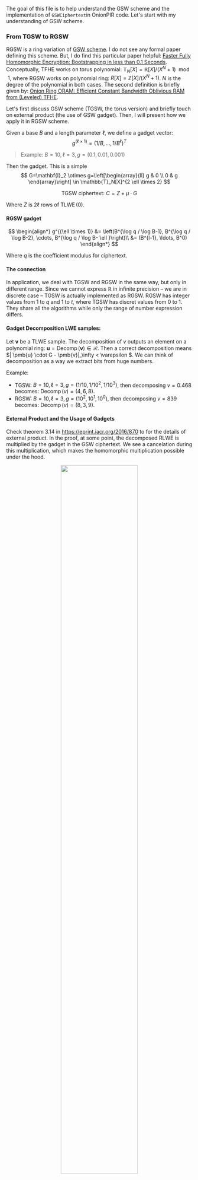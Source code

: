 The goal of this file is to help understand the GSW scheme and the implementation of `GSWCiphertext`in OnionPIR code. Let's start with my understanding of GSW scheme. 

### From TGSW to RGSW

RGSW is a ring variation of [GSW scheme](https://eprint.iacr.org/2013/340). I do not see any formal paper defining this scheme. But, I do find this particular paper helpful: [Faster Fully Homomorphic Encryption: Bootstrapping in less than 0.1 Seconds](https://eprint.iacr.org/2016/870). Conceptually, TFHE works on torus polynomial: $\mathbb{T}_N[X] = \mathbb{R}[X] / (X^N + 1) \mod 1$, where RGSW works on polynomial ring: $R[X] = \mathbb{Z}[X] / (X^N + 1)$. $N$ is the degree of the polynomial in both cases. The second definition is briefly given by: [Onion Ring ORAM: Efficient Constant Bandwidth Oblivious RAM from (Leveled) TFHE](https://eprint.iacr.org/2019/736). 

Let's first discuss GSW scheme (TGSW, the torus version) and briefly touch on external product (the use of GSW gadget). Then, I will present how we apply it in RGSW scheme.

Given a base $B$ and a length parameter $\ell$, we define a gadget vector:
$$
g^{(\ell \times 1)} = (1/B, \ldots, 1/B^\ell)^T
$$

> Example: $B = 10, \ell = 3, g = (0.1, 0.01, 0.001)$

Then the gadget. This is a simple 
$$
G=\mathbf{I}_2 \otimes g=\left[\begin{array}{ll}
g & 0 \\
0 & g
\end{array}\right] \in \mathbb{T}_N[X]^{2 \ell \times 2}
$$




$$
\text{TGSW ciphertext: }C = Z + \mu \cdot G
$$

Where $Z$ is $2\ell$ rows of $\operatorname{TLWE}(0)$.

#### RGSW gadget

$$
\begin{align*}
g^{(\ell  \times 1)} &= \left(B^{\log q / \log B-1}, B^{\log q / \log B-2}, \cdots, B^{\log q / \log B- \ell }\right)\\
&= (B^{l-1}, \ldots, B^0)
\end{align*}
$$

Where $q$ is the coefficient modulus for ciphertext. 



#### The connection

In application, we deal with TGSW and RGSW in the same way, but only in different range. Since we cannot express $\mathbb{R}$ in infinite precision – we are in discrete case – TGSW is actually implemented as RGSW. RGSW has integer values from 1 to $q$ and 1 to $t$, where TGSW has discret values from 0 to 1. They share all the algorithms while only the range of number expression differs.

#### Gadget Decomposition LWE samples:

Let $\pmb{v}$ be a TLWE sample. The decomposition of $v$ outputs an element on a polynomial ring: $\pmb{u} = \operatorname{Decomp}(\pmb{v}) \in \mathcal{R}$. Then a correct decomposition means $\| \pmb{u} \cdot G - \pmb{v}\|_\infty < \varepsilon $. We can think of decomposition as a way we extract bits from huge numbers. 

Example:

- TGSW: $B = 10, \ell = 3, g = (1/10, 1/10^2, 1 / 10^3)$, then decomposing $v = 0.468$ becomes: $\operatorname{Decomp}(v) = (4, 6, 8)$.
- RGSW: $B = 10, \ell = 3, g = (10^2, 10^1, 10^0)$, then decomposing $v = 839$ becomes: $\operatorname{Decomp}(v) = (8, 3, 9)$.

#### External Product and the Usage of Gadgets

Check theorem 3.14 in https://eprint.iacr.org/2016/870 to for the details of external product. In the proof, at some point, the decomposed RLWE is multiplied by the gadget in the GSW ciphertext. We see a cancelation during this multiplication, which makes the homomorphic multiplication possible under the hood.

<center>
  <figure>
    <img src=" https://raw.githubusercontent.com/helloboyxxx/images-for-notes/master/uPic/Screenshot 2024-08-17 at 3.15.43 PM.png " style="width:70%;" />
    <figcaption>  </figcaption>
  </figure>
</center>





### Interpretation v.s. Storage

> There are a few points easy to mess up. Since RGSW and TGSW are actually the same thing, I will use RGSW here.

The first thing to notice is is that we should not interpret each row of RGSW as RLWE (BFV), even though we can (and will) represent them in RLWE form. The $Z$ matrix are rows of RLWE(0). If we treat RLWE as black box, then adding extra values to the coefficients of RLWE will make the ciphertext unpredictable. In fact, we can encrypt a message to GSW ciphertext, but cannot decrypt them. In our case, BFV scheme scales the message by a factor (delta) during the encryption state. Check [Introduction to the BFV encryption scheme](https://inferati.com/blog/fhe-schemes-bfv) for an introduction to BFV scheme. 

In our case, since we can store each row or RGSW as RLWE, we can use a very specific trick to pack the query, and use the algorithm 3 in Onion-Ring ORAM as a subroutine to unpack the query. By doing this, we reduce the online communication. The following is an important observation. I will use the notation in the link above.

In BFV scheme, we have: 
$$
\operatorname{BFV}(0) =
\begin{cases}
C_1 = [-(a \cdot SK + e)\cdot u + e_1]_q = [-a \cdot SK \cdot u - e\cdot u + e_1]_q\\
C_2 = [a \cdot u + e_2]_q
\end{cases}
$$
Therefore, if we only look at the first $l$ rows of a RGSW ciphertext, the $i^{\text{th}}$ row looks like: 
$$
\begin{align*}
\operatorname{RGSW}(M)_i &= Z_i + M \cdot G_i = 
\left(\;
C_{i, 1} + M g_i, \;
C_{i, 2}
\;\right)\\
&=
\left(\;
-(a \cdot SK + e)\cdot u + e_1 + M g_i, \;
C_{i, 2}
\;\right)\\
&= \operatorname{BFV^*}(M g_i/\Delta)

\end{align*}
$$

Here, I am using $\operatorname{BFV^*}( M g_i / \Delta)$  for a simpler expression. It is not a real BFV ciphertext as we won't get the exact RGSW ciphertext if we encrypt $M g_i / \Delta$ when $\Delta > Mg_i$. In a discrete case, this division gives 0.

Next, the bottom $l$ rows. Let $j \in [l]$ but represent the index of the second $l$ rows. So, $Z_j$ actually means $Z_{j + l}$.
$$
\begin{align*}
\operatorname{RGSW}(M)_j 
&= Z_j + M \cdot G =
\left(\;
C_{j, 1}, \;
C_{j, 2} + Mg_j
\;\right)\\
&=
\left(\;
-(a \cdot SK + e)\cdot u + e_1, \;
a \cdot u + e_2 + Mg_i
\;\right)\\

\end{align*}
$$
If we treat the second term as a new $C_{j, 2}'$, decrypting this row using BFV decryption gives us: 
$$
\begin{align*}
\text{message}(\operatorname{RGSW}(M)_j) &= 
\left[\lfloor \left( 
C_{j, 1} + (C_{j, 2} + Mg_j) \cdot \mathrm{SK} 
\right)
/ \Delta \rceil\right]_t\\
&= \left[\lfloor 
\left(\left(
-a \cdot u \cdot \mathrm{SK} - e \cdot u + e_1 \right) 
+ (a \cdot u \cdot \mathrm{SK} + e_2 \cdot \mathrm{SK} + Mg_i \cdot \mathrm{SK})
\right)
/ \Delta 
\rceil\right]_t\\
&\approx (Mg_j/ \Delta) \cdot \mathrm{SK}\\
&\Updownarrow\\
\operatorname{RGSW}(M)_j &= \operatorname{BFV^*}((Mg_j/ \Delta) \cdot \mathrm{SK})

\end{align*}
$$



Then the trick is to perform external product betweeen $\operatorname{RGSW}(\mathrm{SK})$ and the first $l$ rows, $\operatorname{BFV^*}(Mg_i/\Delta)$, to recreate the second $l$ rows of the query RGSW ciphertexts.
$$
\operatorname{RGSW}(\mathrm{SK}) \boxdot \operatorname{BFV^*}(Mg_i/\Delta) = \operatorname{BFV^*}((Mg_i/\Delta) \cdot SK)
$$











#### Example Gadget and Difference: 

In TGSW, all coefficients are between 0 and 1, where in RGSW, coefficients are in $\mathbb{Z}_q$, where $q$ can be very large (e.g. 72 bits).

- TGSW: $B = 10, \ell = 3, g = (1/10, 1/10^2, 0.001)$. 
- RGSW: $B = 10, \ell = 3, g = (1/10^2, 1/10^1, 1/10^0)$. 



















